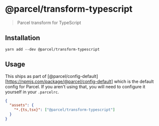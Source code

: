 # @parcel/transform-typescript

> Parcel transform for TypeScript

## Installation

```
yarn add --dev @parcel/transform-typescript
```

## Usage

This ships as part of [@parcel/config-default][https://npmjs.com/package/@parcel/config-default]
which is the default config for Parcel. If you aren't using that, you will need
to configure it yourself in your `.parcelrc`.

```json
{
  "assets": {
    "*.{ts,tsx}": ["@parcel/transform-typescript"]
  }
}
```
